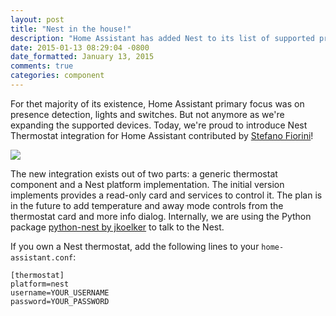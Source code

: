 ```yaml
---
layout: post
title: "Nest in the house!"
description: "Home Assistant has added Nest to its list of supported products."
date: 2015-01-13 08:29:04 -0800
date_formatted: January 13, 2015
comments: true
categories: component
---
```


For thet majority of its existence, Home Assistant primary focus was on presence detection, lights and switches. But not anymore as we're expanding the supported devices. Today, we're proud to introduce Nest Thermostat integration for Home Assistant contributed by [Stefano Fiorini](https://github.com/sfiorini)!

<p class='img'>
  <img src='{{site_root}}/images/screenshots/nest-thermostat-card.png' />
</p>

The new integration exists out of two parts: a generic thermostat component and a Nest platform implementation. The initial version implements provides a read-only card and services to control it. The plan is in the future to add temperature and away mode controls from the thermostat card and more info dialog. Internally, we are using the Python package [python-nest by jkoelker](https://github.com/jkoelker/python-nest) to talk to the Nest.

If you own a Nest thermostat, add the following lines to your `home-assistant.conf`:

```
[thermostat]
platform=nest
username=YOUR_USERNAME
password=YOUR_PASSWORD
```

